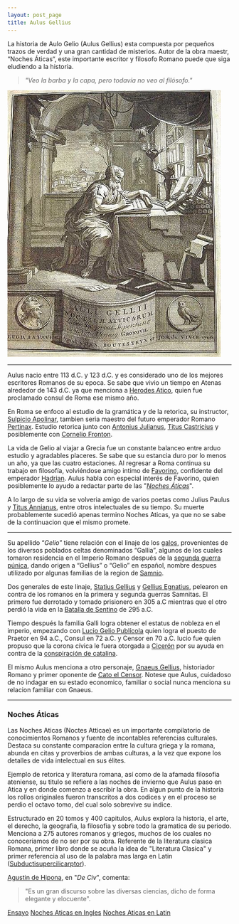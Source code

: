 ```yaml
---
layout: post_page
title: Aulus Gellius
---
```


La historia de Aulo Gelio (Aulus Gellius) esta compuesta por pequeños trazos de verdad y una gran cantidad de misterios. Autor de la obra maestr, “Noches Áticas“, este importante escritor y filosofo Romano puede que siga eludiendo a la historia.

> *"Veo la barba y la capa, pero todavía no veo al filósofo."*

![Aulus Gellius](/Images/aulusgellius.jpg)

***

Aulus nacio entre 113 d.C. y 123 d.C. y es considerado uno de los mejores escritores Romanos de su epoca. Se sabe que vivio un tiempo en Atenas alrededor de 143 d.C. ya que menciona a [Herodes Atico](https://es.wikipedia.org/wiki/Herodes_%C3%81tico), quien fue proclamado consul de Roma ese mismo año.

En Roma se enfoco al estudio de la gramática y de la retorica, su instructor, [Sulpicio Apolinar](https://es.wikipedia.org/wiki/Sulpicio_Apolinar), tambien seria maestro del futuro emperador Romano [Pertinax](https://es.wikipedia.org/wiki/Pertinax). Estudio retorica junto con [Antonius Julianus](https://en.wikipedia.org/wiki/Marcus_Antonius_Julianus), [Titus Castricius](https://en.wikipedia.org/wiki/Castricia_(gens)) y posiblemente con [Cornelio Fronton](https://es.wikipedia.org/wiki/Marco_Cornelio_Front%C3%B3n).

La vida de Gelio al viajar a Grecia fue un constante balanceo entre arduo estudio y agradables placeres. Se sabe que su estancia duro por lo menos un año, ya que las cuatro estaciones. Al regresar a Roma continua su trabajo en filosofía, volviéndose amigo intimo de [Favorino](https://es.wikipedia.org/wiki/Favorino), confidente del emperador [Hadrian](https://en.wikipedia.org/wiki/Hadrian). Aulus habla con especial interés de Favorino, quien posiblemente lo ayudo a redactar parte de las "*[Noches Áticas](https://es.wikipedia.org/wiki/Aulo_Gelio#Noches_.C3.81ticas)*".

A lo largo de su vida se volveria amigo de varios poetas como Julius Paulus y [Titus Annianus](https://en.wikipedia.org/wiki/Titus_Annianus), entre otros intelectuales de su tiempo. Su muerte probablemente sucedió apenas termino Noches Aticas, ya que no se sabe de la continuacion que el mismo promete.

***

Su apellido “*Gelio*” tiene relación con el linaje de los [galos](https://es.wikipedia.org/wiki/Pueblos_galos), provenientes de los diversos poblados celtas denominados “Gallia”, algunos de los cuales tomaron residencia en el Imperio Romano después de la [segunda guerra púnica](https://es.wikipedia.org/wiki/Segunda_guerra_p%C3%BAnica), dando origen a “Gellius” o “Gelio” en español, nombre despues utilizado por algunas familias de la region de [Samnio](https://es.wikipedia.org/wiki/Samnio).

Dos generales de este linaje, [Statius Gellius](https://en.wikipedia.org/wiki/Statius_Gellius) y [Gellius Egnatius](https://en.wikipedia.org/wiki/Egnatius), pelearon en contra de los romanos en la primera y segunda guerras Samnitas. El primero fue derrotado y tomado prisionero en 305 a.C  mientras que el otro perdió la vida en la [Batalla de Sentino](https://es.wikipedia.org/wiki/Batalla_de_Sentino) de 295 a.C.

Tiempo después la familia Galli logra obtener el estatus de nobleza en el imperio, empezando con [Lucio Gelio Publícola](https://es.wikipedia.org/wiki/Lucio_Gelio_Publ%C3%ADcola) quien logra el puesto de Praetor en 94 a.C., Consul en 72 a.C. y Censor en 70 a.C. lucio fue quien propuso que la corona cívica le fuera otorgada a [Cicerón](https://es.wikipedia.org/wiki/Cicer%C3%B3n) por su ayuda en contra de la [conspiración de catalina](https://es.wikipedia.org/wiki/Conspiraci%C3%B3n_de_Catilina).

El mismo Aulus menciona a otro personaje, [Gnaeus Gellius](https://en.wikipedia.org/wiki/Gnaeus_Gellius), historiador Romano y primer oponente de [Cato el Censor](https://en.wikipedia.org/wiki/Cato_the_Elder). Notese que Aulus, cuidadoso de no indagar en su estado economico, familiar o social nunca menciona su relacion familiar con Gnaeus.

***

### Noches Áticas ###

Las Noches Aticas (Noctes Atticae) es un importante compilatorio de conocimientos Romanos y fuente de incontables referencias culturales. Destaca su constante comparacion entre la cultura griega y la romana, abunda en citas y proverbios de ambas culturas, a la vez que expone los detalles de vida intelectual en sus élites. 

Ejemplo de retorica y literatura romana, así como de la afamada filosofia ateniense, su titulo se refiere a las noches de invierno que Aulus paso en Atica y en donde comenzo a escribir la obra. En algun punto de la historia los rollos originales fueron transcritos a dos codices y en el proceso se perdio el octavo tomo, del cual solo sobrevive su indice. 

Estructurado en 20 tomos y 400 capitulos, Aulus explora la historia, el arte, el derecho, la geografia, la filosofia y sobre todo la gramatica de su periodo.  Menciona a 275 autores romanos y griegos, muchos de los cuales no conoceriamos de no ser por su obra. Referente de la literatura clasica Romana, primer libro donde se acuña la idea de "Literatura Clasica" y primer referencia al uso de la palabra mas larga en Latin ([Subductisupercilicarptor](https://www.youtube.com/watch?v=KCt8vf-ybHw)).

[Agustin de Hipona](https://es.wikipedia.org/wiki/Agust%C3%ADn_de_Hipona), en "*De Civ*", comenta:

> "Es un gran discurso sobre las diversas ciencias, dicho de forma elegante y elocuente".

[Ensayo](http://www.redalyc.org/articulo.oa?id=59115484009)
[Noches Aticas en Ingles](https://archive.org/details/atticnights00millrich)
[Noches Aticas en Latin](https://la.wikisource.org/wiki/Noctes_Atticae)
